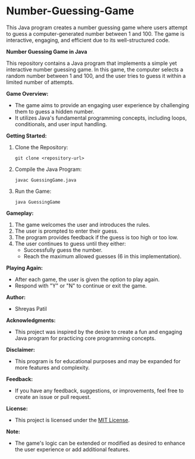 # Number-Guessing-Game
This Java program creates a number guessing game where users attempt to guess a computer-generated number between 1 and 100. The game is interactive, engaging, and efficient due to its well-structured code. 

**Number Guessing Game in Java**

This repository contains a Java program that implements a simple yet interactive number guessing game. In this game, the computer selects a random number between 1 and 100, and the user tries to guess it within a limited number of attempts.

**Game Overview:**
- The game aims to provide an engaging user experience by challenging them to guess a hidden number.
- It utilizes Java's fundamental programming concepts, including loops, conditionals, and user input handling.

**Getting Started:**
1. Clone the Repository:
   ```
   git clone <repository-url>
   ```
2. Compile the Java Program:
   ```
   javac GuessingGame.java
   ```
3. Run the Game:
   ```
   java GuessingGame
   ```

**Gameplay:**
1. The game welcomes the user and introduces the rules.
2. The user is prompted to enter their guess.
3. The program provides feedback if the guess is too high or too low.
4. The user continues to guess until they either:
   - Successfully guess the number.
   - Reach the maximum allowed guesses (6 in this implementation).

**Playing Again:**
- After each game, the user is given the option to play again.
- Respond with "Y" or "N" to continue or exit the game.

**Author:**
- Shreyas Patil

**Acknowledgments:**
- This project was inspired by the desire to create a fun and engaging Java program for practicing core programming concepts.

**Disclaimer:**
- This program is for educational purposes and may be expanded for more features and complexity.

**Feedback:**
- If you have any feedback, suggestions, or improvements, feel free to create an issue or pull request.

**License:**
- This project is licensed under the [MIT License](LICENSE).

**Note:**
- The game's logic can be extended or modified as desired to enhance the user experience or add additional features.
